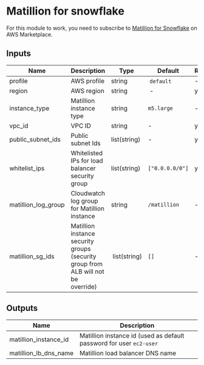 # Matillion for snowflake

For this module to work, you need to subscribe to [Matillion for Snowflake](https://aws.amazon.com/marketplace/pp/B073GRSSZD?ref_=aws-mp-console-subscription-detail) on AWS Marketplace.

## Inputs

| Name | Description | Type | Default | Required |
| ---- | ----------- | ---- | ------- | -------- |
| profile | AWS profile | string | `default` | - |
| region | AWS region | string | - | yes |
| instance_type | Matillion instance type | string | `m5.large` | - |
| vpc_id | VPC ID | string | - | yes |
| public_subnet_ids | Public subnet Ids | list(string) | - | yes |
| whitelist_ips | Whitelisted IPs for load balancer security group | list(string) | `["0.0.0.0/0"]` | yes |
| matillion_log_group | Cloudwatch log group for Matillion instance | string | `/matillion` | - |
| matillion_sg_ids | Matillion instance security groups (security group from ALB will not be override) | list(string) | `[]` | - |

## Outputs

| Name | Description |
| ---- | ----------- |
| matillion_instance_id | Matillion instance id (used as default password for user `ec2-user` |
| matillion_lb_dns_name | Matillion load balancer DNS name |
